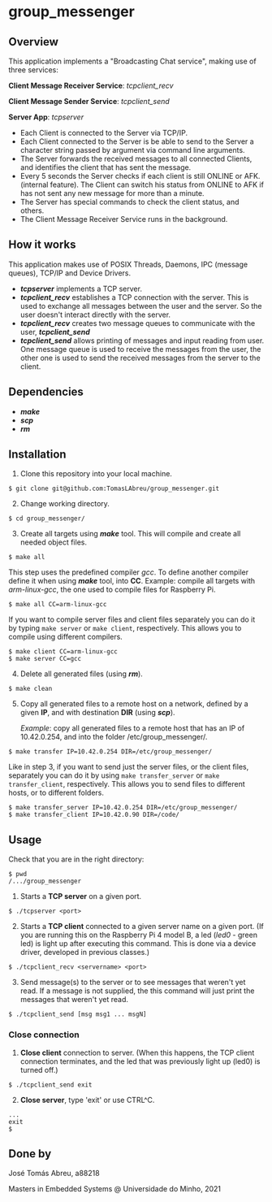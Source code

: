 # group_messenger
## Overview
This application implements a "Broadcasting Chat service", making use of three services:

**Client Message Receiver Service**: *tcpclient_recv*

**Client Message Sender Service**: *tcpclient_send*

**Server App**: *tcpserver*

- Each Client is connected to the Server via TCP/IP.
- Each Client connected to the Server is be able to send to the Server a character string passed by argument via command line arguments.
- The Server forwards the received messages to all connected Clients, and identifies the client that has sent the message.
- Every 5 seconds the Server checks if each client is still ONLINE or AFK. (internal feature). The Client can switch his status from ONLINE to AFK if has not sent any new message for more than a minute.
- The Server has special commands to check the client status, and others.
- The Client Message Receiver Service runs in the background. 

## How it works
This application makes use of POSIX Threads, Daemons, IPC (message queues), TCP/IP and Device Drivers.
-  ***tcpserver*** implements a TCP server.
- ***tcpclient_recv*** establishes a TCP connection with the server. This is used to exchange all messages between the user and the server. So the user doesn't interact directly with the server.
- ***tcpclient_recv*** creates two message queues to communicate with the user, ***tcpclient_send***
- ***tcpclient_send***  allows printing of messages and input reading from user. One message queue is used to receive the messages from the user, the other one is used to send the received messages from the server to the client.

## Dependencies
- ***make***
- ***scp***
- ***rm***


## Installation
1. Clone this repository into your local machine.
```shell
$ git clone git@github.com:TomasLAbreu/group_messenger.git
```
2. Change working directory.
```shell
$ cd group_messenger/
```
3. Create all targets using ***make*** tool. This will compile and create all needed object files.
```shell
$ make all
```
This step uses the predefined compiler *gcc*. To define another compiler define it when using ***make*** tool, into **CC**. Example: compile all targets with *arm-linux-gcc*, the one used to compile files for Raspberry Pi.

```shell
$ make all CC=arm-linux-gcc
```
If you want to compile server files and client files separately you can do it by typing ```make server``` or ```make client```, respectively. This allows you to compile using different compilers. 

```shell
$ make client CC=arm-linux-gcc
$ make server CC=gcc
```
4. Delete all generated files (using ***rm***).
```shell
$ make clean
```
5. Copy all generated files to a remote host on a network, defined by a given **IP**, and with destination **DIR** (using ***scp***).

   *Example*: copy all generated files to a remote host that has an IP of 10.42.0.254, and into the folder /etc/group_messenger/.
```shell
$ make transfer IP=10.42.0.254 DIR=/etc/group_messenger/
```
Like in step 3, if you want to send just the server files, or the client files, separately you can do it by using ```make transfer_server``` or ```make transfer_client```, respectively. This allows you to send files to different hosts, or to different folders.
```shell
$ make transfer_server IP=10.42.0.254 DIR=/etc/group_messenger/
$ make transfer_client IP=10.42.0.90 DIR=/code/
```

## Usage
Check that you are in the right directory:
```shell
$ pwd
/.../group_messenger
```
1. Starts a **TCP server** on a given port.

```shell
$ ./tcpserver <port>
```
2. Starts a **TCP client** connected to a given server name on a given port. (If you are running this on the Raspberry Pi 4 model B, a led (*led0* - green led) is light up after executing this command. This is done via a device driver, developed in previous classes.)

```shell
$ ./tcpclient_recv <servername> <port>
```
3. Send message(s) to the server or to see messages that weren't yet read. If a message is not supplied, the this command will just print the messages that weren't yet read.

```shell
$ ./tcpclient_send [msg msg1 ... msgN]
```
### Close connection
1. **Close client** connection to server. (When this happens, the TCP client connection terminates, and the led that was previously light up (led0) is turned off.)

```shell
$ ./tcpclient_send exit
```
2. **Close server**, type 'exit' or use CTRL^C.
```shell
...
exit
$
```

## Done by
José Tomás Abreu, a88218

Masters in Embedded Systems @ Universidade do Minho, 2021